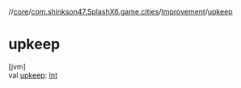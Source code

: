 //[core](../../../index.md)/[com.shinkson47.SplashX6.game.cities](../index.md)/[Improvement](index.md)/[upkeep](upkeep.md)

# upkeep

[jvm]\
val [upkeep](upkeep.md): [Int](https://kotlinlang.org/api/latest/jvm/stdlib/kotlin/-int/index.html)
